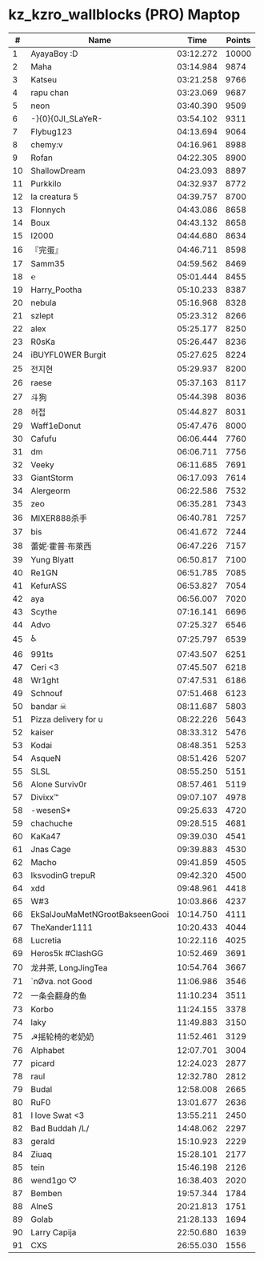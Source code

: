 # kz_kzro_wallblocks (PRO) Maptop

|  # | Name | Time | Points |
|-------------- | -------------- | -------------- | -------------- | 
| 1 | AyayaBoy :D | 03:12.272 | 10000 | 
| 2 | Maha | 03:14.984 | 9874 | 
| 3 | Katseu | 03:21.258 | 9766 | 
| 4 | rapu chan | 03:23.069 | 9687 | 
| 5 | neon | 03:40.390 | 9509 | 
| 6 | -}{0}{0JI_SLaYeR- | 03:54.102 | 9311 | 
| 7 | Flybug123 | 04:13.694 | 9064 | 
| 8 | chemy:v | 04:16.961 | 8988 | 
| 9 | Rofan | 04:22.305 | 8900 | 
| 10 | ShallowDream | 04:23.093 | 8897 | 
| 11 | Purkkilo | 04:32.937 | 8772 | 
| 12 | la creatura 5 | 04:39.757 | 8700 | 
| 13 | Flonnych | 04:43.086 | 8658 | 
| 14 | Boux | 04:43.132 | 8658 | 
| 15 | l2000 | 04:44.680 | 8634 | 
| 16 | 『完蛋』 | 04:46.711 | 8598 | 
| 17 | Samm35 | 04:59.562 | 8469 | 
| 18 | ℮ | 05:01.444 | 8455 | 
| 19 | Harry_Pootha | 05:10.233 | 8387 | 
| 20 | nebula | 05:16.968 | 8328 | 
| 21 | szlept | 05:23.312 | 8266 | 
| 22 | alex | 05:25.177 | 8250 | 
| 23 | R0sKa | 05:26.447 | 8236 | 
| 24 | iBUYFL0WER Burgit | 05:27.625 | 8224 | 
| 25 | 전지현 | 05:29.937 | 8200 | 
| 26 | raese | 05:37.163 | 8117 | 
| 27 | 斗狗 | 05:44.398 | 8036 | 
| 28 | 허접 | 05:44.827 | 8031 | 
| 29 | Waff1eDonut | 05:47.476 | 8000 | 
| 30 | Cafufu | 06:06.444 | 7760 | 
| 31 | dm | 06:06.711 | 7756 | 
| 32 | Veeky | 06:11.685 | 7691 | 
| 33 | GiantStorm | 06:17.093 | 7614 | 
| 34 | Alergeorm | 06:22.586 | 7532 | 
| 35 | zeo | 06:35.281 | 7343 | 
| 36 | MIXER888杀手 | 06:40.781 | 7257 | 
| 37 | bis | 06:41.672 | 7244 | 
| 38 | 蕾妮·霍普·布萊西 | 06:47.226 | 7157 | 
| 39 | Yung Blyatt | 06:50.817 | 7100 | 
| 40 | Re1GN | 06:51.785 | 7085 | 
| 41 | KefurASS | 06:53.827 | 7054 | 
| 42 | aya | 06:56.007 | 7020 | 
| 43 | Scythe | 07:16.141 | 6696 | 
| 44 | Advo | 07:25.327 | 6546 | 
| 45 | ♿ | 07:25.797 | 6539 | 
| 46 | 991ts | 07:43.507 | 6251 | 
| 47 | Ceri <3 | 07:45.507 | 6218 | 
| 48 | Wr1ght | 07:47.531 | 6186 | 
| 49 | Schnouf | 07:51.468 | 6123 | 
| 50 | bandar ☠ | 08:11.687 | 5803 | 
| 51 | Pizza delivery for u | 08:22.226 | 5643 | 
| 52 | kaiser | 08:33.312 | 5476 | 
| 53 | Kodai | 08:48.351 | 5253 | 
| 54 | 󠀡󠀡⁧⁧AsqueN | 08:51.426 | 5207 | 
| 55 | SLSL | 08:55.250 | 5151 | 
| 56 | Alone Surviv0r | 08:57.461 | 5119 | 
| 57 | Divixx™ | 09:07.107 | 4978 | 
| 58 | -wesenS* | 09:25.633 | 4720 | 
| 59 | chachuche | 09:28.515 | 4681 | 
| 60 | KaKa47 | 09:39.030 | 4541 | 
| 61 | Jnas Cage | 09:39.883 | 4530 | 
| 62 | Macho | 09:41.859 | 4505 | 
| 63 | IksvodinG trepuR | 09:42.320 | 4500 | 
| 64 | xdd | 09:48.961 | 4418 | 
| 65 | W#3 | 10:03.866 | 4237 | 
| 66 | EkSalJouMaMetNGrootBakseenGooi | 10:14.750 | 4111 | 
| 67 | TheXander1111 | 10:20.433 | 4044 | 
| 68 | Lucretia | 10:22.116 | 4025 | 
| 69 | Heros5k #ClashGG | 10:52.469 | 3691 | 
| 70 | 龙井茶, LongJingTea | 10:54.764 | 3667 | 
| 71 | `nØva. not Good | 11:06.986 | 3546 | 
| 72 | 一条会翻身的鱼 | 11:10.234 | 3511 | 
| 73 | Korbo | 11:24.155 | 3378 | 
| 74 | laky | 11:49.883 | 3150 | 
| 75 | ☭摇轮椅的老奶奶 | 11:52.461 | 3129 | 
| 76 | Alphabet | 12:07.701 | 3004 | 
| 77 | picard | 12:24.023 | 2877 | 
| 78 | raul | 12:32.780 | 2812 | 
| 79 | Budal | 12:58.008 | 2665 | 
| 80 | RuF0 | 13:01.677 | 2636 | 
| 81 | I love Swat <3 | 13:55.211 | 2450 | 
| 82 | Bad Buddah /L/ | 14:48.062 | 2297 | 
| 83 | gerald | 15:10.923 | 2229 | 
| 84 | Ziuaq | 15:28.101 | 2177 | 
| 85 | tein | 15:46.198 | 2126 | 
| 86 | wend1go ♡ | 16:38.403 | 2020 | 
| 87 | Bemben | 19:57.344 | 1784 | 
| 88 | AlneS | 20:21.813 | 1751 | 
| 89 | Golab | 21:28.133 | 1694 | 
| 90 | Larry Capija | 22:50.680 | 1639 | 
| 91 | CXS | 26:55.030 | 1556 | 

